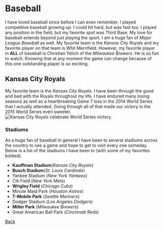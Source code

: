 # Baseball
I have loved baseball since before I can even remember. I played competitive baseball growing up. 
I could hit hard, but was fast too. I played any position in the field, but my favorite spot was Third Base.
My love for baseball extends beyond just playing the sport. I am a huge fan of *Major League Baseball* as well. 
My favorite team is the *Kansas City Royals* and my favorite player on that team is Whit Merrifield. 
However, my favorite player in **ALL** of baseball is Christian Yelich of the *Milwaukee Brewers*. He is so fun to watch.
Knowing that at any moment the game can change because of this one outstanding player is so exciting.

## Kansas City Royals
My favorite team is the *Kansas City Royals*. I have been through the good and bad with the Royals throughout my life.
I have endured many losing seasons as well as a heartbreaking Game 7 loss in the 2014 World Series that I actually attended.
Going through all of that made our victory in the 2015 World Series even sweeter.
![Kansas City Royals celebrate World Series victory.](http://mlb.mlb.com/mlb/ps/y2013/images/ws/2015_detail.jpg)

### Stadiums
As a huge fan of baseball in general I have been to several stadiums across the country to see a game and hope to get 
to visit every one someday. Below is a list of the stadiums I have been to (with some of my favorites bolded).
- **Kauffman Stadium**(*Kansas City Royals*)
- **Busch Stadium**(*St. Louis Cardinals*)
- Yankee Stadium (*New York Yankees*)
- Citi Field (*New York Mets*)
- **Wrigley Field** (*Chicago Cubs*)
- Minute Maid Park (*Houston Astros*)
- **T-Mobile Park** (*Seattle Mariners*)
- Dodger Stadium (*Los Angeles Dodgers*)
- **Miller Park** (*Milwaukee Brewers*)
- Great American Ball Park (*Cincinnati Reds*)

[Back](https://github.com/zetff9/FinalProject/blob/master/README.md)
